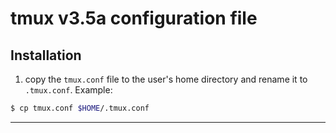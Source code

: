 # tmux v3.5a configuration file

## Installation

1. copy the `tmux.conf` file to the user's home directory and rename it to `.tmux.conf`. Example:

```bash
$ cp tmux.conf $HOME/.tmux.conf

```

---
